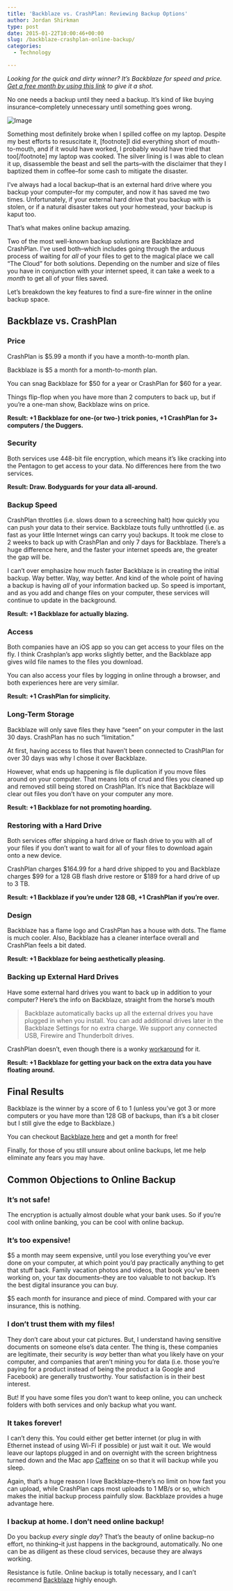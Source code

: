 ```yaml
---
title: 'Backblaze vs. CrashPlan: Reviewing Backup Options'
author: Jordan Shirkman
type: post
date: 2015-01-22T10:00:46+00:00
slug: /backblaze-crashplan-online-backup/
categories:
  - Technology

---
```

_Looking for the quick and dirty winner? It’s Backblaze for speed and price. [Get a free month by using this link](https://secure.backblaze.com/r/01dvno) to give it a shot._

No one needs a backup until they need a backup. It’s kind of like buying insurance–completely unnecessary until something goes wrong.

![Image](/static/images/backblaze-v-crashplan.jpeg) 

Something most definitely broke when I spilled coffee on my laptop. Despite my best efforts to resuscitate it, [footnote]I did everything short of mouth-to-mouth, and if it would have worked, I probably would have tried that too[/footnote] my laptop was cooked. The silver lining is I was able to clean it up, disassemble the beast and sell the parts–with the disclaimer that they I baptized them in coffee–for some cash to mitigate the disaster.

I’ve always had a local backup–that is an external hard drive where you backup your computer–for my computer, and now it has saved me two times. Unfortunately, if your external hard drive that you backup with is stolen, or if a natural disaster takes out your homestead, your backup is kaput too.

That’s what makes online backup amazing.

Two of the most well-known backup solutions are Backblaze and CrashPlan. I’ve used both–which includes going through the arduous process of waiting for _all_ of your files to get to the magical place we call “The Cloud” for both solutions. Depending on the number and size of files you have in conjunction with your internet speed, it can take a week to a _month_ to get all of your files saved.

Let’s breakdown the key features to find a sure-fire winner in the online backup space.

## Backblaze vs. CrashPlan

### Price

CrashPlan is $5.99 a month if you have a month-to-month plan.

Backblaze is $5 a month for a month-to-month plan.

You can snag Backblaze for $50 for a year or CrashPlan for $60 for a year.

Things flip-flop when you have more than 2 computers to back up, but if you’re a one-man show, Backblaze wins on price.

**Result: +1 Backblaze for one-(or two-) trick ponies, +1 CrashPlan for 3+ computers / the Duggers.**

### Security

Both services use 448-bit file encryption, which means it’s like cracking into the Pentagon to get access to your data. No differences here from the two services.

**Result: Draw. Bodyguards for your data all-around.**

### Backup Speed

CrashPlan throttles (i.e. slows down to a screeching halt) how quickly you can push your data to their service. Backblaze touts fully unthrottled (i.e. as fast as your little Internet wings can carry you) backups. It took me close to 2 weeks to back up with CrashPlan and only 7 days for Backblaze. There’s a huge difference here, and the faster your internet speeds are, the greater the gap will be.

I can’t over emphasize how much faster Backblaze is in creating the initial backup. Way better. Way, way better. And kind of the whole point of having a backup is having _all_ of your information backed up. So speed is important, and as you add and change files on your computer, these services will continue to update in the background.

**Result: +1 Backblaze for actually blazing.**

### Access

Both companies have an iOS app so you can get access to your files on the fly. I think Crashplan’s app works slightly better, and the Backblaze app gives wild file names to the files you download.

You can also access your files by logging in online through a browser, and both experiences here are very similar.

**Result: +1 CrashPlan for simplicity.**

### Long-Term Storage

Backblaze will only save files they have “seen” on your computer in the last 30 days. CrashPlan has no such “limitation.”

At first, having access to files that haven’t been connected to CrashPlan for over 30 days was why I chose it over Backblaze.

However, what ends up happening is file duplication if you move files around on your computer. That means lots of crud and files you cleaned up and removed still being stored on CrashPlan. It’s nice that Backblaze will clear out files you don’t have on your computer any more.

**Result: +1 Backblaze for not promoting hoarding.**

### Restoring with a Hard Drive

Both services offer shipping a hard drive or flash drive to you with all of your files if you don’t want to wait for all of your files to download again onto a new device.

CrashPlan charges $164.99 for a hard drive shipped to you and Backblaze charges $99 for a 128 GB flash drive restore or $189 for a hard drive of up to 3 TB.

**Result: +1 Backblaze if you’re under 128 GB, +1 CrashPlan if you’re over.**

### Design

Backblaze has a flame logo and CrashPlan has a house with dots. The flame is much cooler. Also, Backblaze has a cleaner interface overall and CrashPlan feels a bit dated.

**Result: +1 Backblaze for being aesthetically pleasing.**

### Backing up External Hard Drives

Have some external hard drives you want to back up in addition to your computer? Here’s the info on Backblaze, straight from the horse’s mouth

> Backblaze automatically backs up all the external drives you have plugged in when you install. You can add additional drives later in the Backblaze Settings for no extra charge. We support any connected USB, Firewire and Thunderbolt drives.

CrashPlan doesn’t, even though there is a wonky [workaround](http://katiefloyd.me/blog/installing-crashplan-on-a-drobo-5n) for it.

**Result: +1 Backblaze for getting your back on the extra data you have floating around.**

## Final Results

Backblaze is the winner by a score of 6 to 1 (unless you’ve got 3 or more computers or you have more than 128 GB of backups, than it’s a bit closer but I still give the edge to Backblaze.)

You can checkout [Backblaze here](https://secure.backblaze.com/r/01dvno) and get a month for free!

Finally, for those of you still unsure about online backups, let me help eliminate any fears you may have.

## Common Objections to Online Backup

### It’s not safe!

The encryption is actually almost double what your bank uses. So if you’re cool with online banking, you can be cool with online backup.

### It’s too expensive!

$5 a month may seem expensive, until you lose everything you’ve ever done on your computer, at which point you’d pay practically anything to get that stuff back. Family vacation photos and videos, that book you’ve been working on, your tax documents–they are too valuable to not backup. It’s the best digital insurance you can buy.

$5 each month for insurance and piece of mind. Compared with your car insurance, this is nothing.

### I don’t trust them with my files!

They don’t care about your cat pictures. But, I understand having sensitive documents on someone else’s data center. The thing is, these companies are legitimate, their security is _way_ better than what you likely have on your computer, and companies that aren’t mining you for data (i.e. those you’re paying for a product instead of being the product a la Google and Facebook) are generally trustworthy. Your satisfaction is in their best interest.

But! If you have some files you don’t want to keep online, you can uncheck folders with both services and only backup what you want.

### It takes forever!

I can’t deny this. You could either get better internet (or plug in with Ethernet instead of using Wi-Fi if possible) or just wait it out. We would leave our laptops plugged in and on overnight with the screen brightness turned down and the Mac app [Caffeine](http://lightheadsw.com/caffeine/) on so that it will backup while you sleep.

Again, that’s a huge reason I love Backblaze–there’s no limit on how fast you can upload, while CrashPlan caps most uploads to 1 MB/s or so, which makes the initial backup process painfully slow. Backblaze provides a huge advantage here.

### I backup at home. I don’t need online backup!

Do you backup _every single day_? That’s the beauty of online backup–no effort, no thinking–it just happens in the background, automatically. No one can be as diligent as these cloud services, because they are always working.

Resistance is futile. Online backup is totally necessary, and I can’t recommend [Backblaze](https://secure.backblaze.com/r/01dvno) highly enough.
